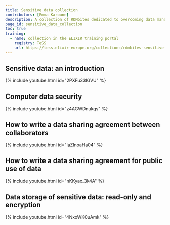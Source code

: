 ```yaml
---
title: Sensitive data collection
contributors: [Emma Karoune]
description: A collection of RDMbites dedicated to overcoming data management barriers with sensitive data
page_id: sensitive_data_collection
toc: true
training:
  - name: collection in the ELIXIR training portal
    registry: TeSS
    url: https://tess.elixir-europe.org/collections/rdmbites-sensitive-data-collection
---
```




## Sensitive data: an introduction

{% include youtube.html id="2PXFu33IGVU" %}

## Computer data security

{% include youtube.html id="z4AGWDnukqs" %}

## How to write a data sharing agreement between collaborators

{% include youtube.html id="iaZInoaHa04" %}

## How to write a data sharing agreement for public use of data

{% include youtube.html id="nKKyax_3k4A" %}

## Data storage of sensitive data: read-only and encryption

{% include youtube.html id="4NxoWK0uAmk" %}
